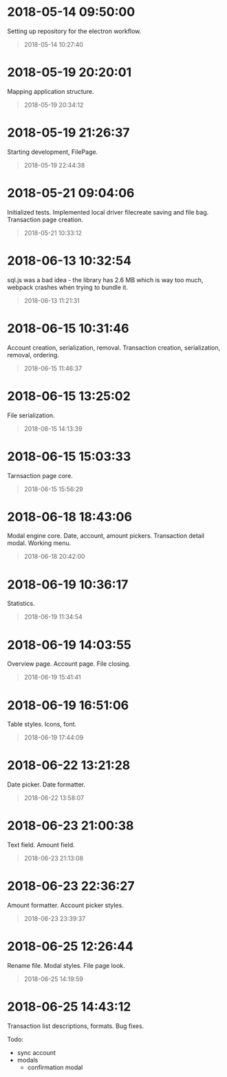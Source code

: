 # 2018-05-14 09:50:00
Setting up repository for the electron workflow.
> 2018-05-14 10:27:40

# 2018-05-19 20:20:01
Mapping application structure.
> 2018-05-19 20:34:12

# 2018-05-19 21:26:37
Starting development, FilePage.
> 2018-05-19 22:44:38

# 2018-05-21 09:04:06
Initialized tests.
Implemented local driver filecreate saving and file bag.
Transaction page creation.
> 2018-05-21 10:33:12

# 2018-06-13 10:32:54
sql.js was a bad idea - the library has 2.6 MB which is way too much, webpack crashes when trying to bundle it.
> 2018-06-13 11:21:31

# 2018-06-15 10:31:46
Account creation, serialization, removal.
Transaction creation, serialization, removal, ordering.
> 2018-06-15 11:46:37

# 2018-06-15 13:25:02
File serialization.
> 2018-06-15 14:13:39

# 2018-06-15 15:03:33
Tarnsaction page core.
> 2018-06-15 15:56:29

# 2018-06-18 18:43:06
Modal engine core.
Date, account, amount pickers.
Transaction detail modal.
Working menu.
> 2018-06-18 20:42:00

# 2018-06-19 10:36:17
Statistics.
> 2018-06-19 11:34:54

# 2018-06-19 14:03:55
Overview page.
Account page.
File closing.
> 2018-06-19 15:41:41

# 2018-06-19 16:51:06
Table styles.
Icons, font.
> 2018-06-19 17:44:09

# 2018-06-22 13:21:28
Date picker.
Date formatter.
> 2018-06-22 13:58:07

# 2018-06-23 21:00:38
Text field.
Amount field.
> 2018-06-23 21:13:08

# 2018-06-23 22:36:27
Amount formatter.
Account picker styles.
> 2018-06-23 23:39:37

# 2018-06-25 12:26:44
Rename file.
Modal styles.
File page look.
> 2018-06-25 14:19:59

# 2018-06-25 14:43:12
Transaction list descriptions, formats.
Bug fixes.

Todo:
- sync account
- modals
    - confirmation modal